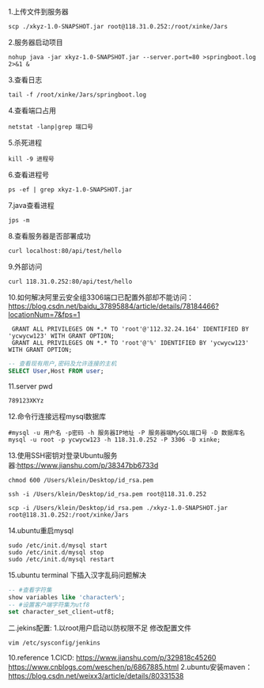 1.上传文件到服务器
```shell
scp ./xkyz-1.0-SNAPSHOT.jar root@118.31.0.252:/root/xinke/Jars
```
2.服务器启动项目
```shell
nohup java -jar xkyz-1.0-SNAPSHOT.jar --server.port=80 >springboot.log 2>&1 &
```

3.查看日志
```shell
tail -f /root/xinke/Jars/springboot.log 
```
4.查看端口占用
```shell
netstat -lanp|grep 端口号
```
5.杀死进程
```shell
kill -9 进程号
```
6.查看进程号
```shell
ps -ef | grep xkyz-1.0-SNAPSHOT.jar
```
7.java查看进程
```shell
jps -m
```
8.查看服务器是否部署成功
```shell
curl localhost:80/api/test/hello
```
9.外部访问
```shell
curl 118.31.0.252:80/api/test/hello
```

10.如何解决阿里云安全组3306端口已配置外部却不能访问：
https://blog.csdn.net/baidu_37895884/article/details/78184466?locationNum=7&fps=1
```shell
 GRANT ALL PRIVILEGES ON *.* TO 'root'@'112.32.24.164' IDENTIFIED BY 'ycwycw123' WITH GRANT OPTION;
 GRANT ALL PRIVILEGES ON *.* TO 'root'@'%' IDENTIFIED BY 'ycwycw123' WITH GRANT OPTION;
```
```sql
-- 查看现有用户,密码及允许连接的主机
SELECT User,Host FROM user;
```
11.server pwd
```shell
789123XKYz
```
12.命令行连接远程mysql数据库
```shell
#mysql -u 用户名 -p密码 -h 服务器IP地址 -P 服务器端MySQL端口号 -D 数据库名
mysql -u root -p ycwycw123 -h 118.31.0.252 -P 3306 -D xinke;
```

13.使用SSH密钥对登录Ubuntu服务器:https://www.jianshu.com/p/38347bb6733d
```shell
chmod 600 /Users/klein/Desktop/id_rsa.pem
```
```shell
ssh -i /Users/klein/Desktop/id_rsa.pem root@118.31.0.252
```
```shell
scp -i /Users/klein/Desktop/id_rsa.pem ./xkyz-1.0-SNAPSHOT.jar root@118.31.0.252:/root/xinke/Jars
```

14.ubuntu重启mysql
```shell
sudo /etc/init.d/mysql start
sudo /etc/init.d/mysql stop
sudo /etc/init.d/mysql restart
```

15.ubuntu terminal 下插入汉字乱码问题解决

```sql
-- #查看字符集
show variables like 'character%';
-- #设置客户端字符集为utf8
set character_set_client=utf8;
```

二.jekins配置:
1.以root用户启动以防权限不足 修改配置文件
```shell
vim /etc/sysconfig/jenkins
```

10.reference
1.CICD:
https://www.jianshu.com/p/329818c45260
https://www.cnblogs.com/weschen/p/6867885.html
2.ubuntu安装maven：
https://blog.csdn.net/weixx3/article/details/80331538



